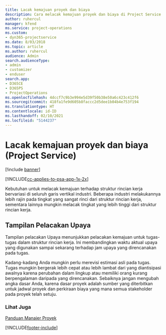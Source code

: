 ```yaml
---
title: Lacak kemajuan proyek dan biaya
description: Cara melacak kemajuan proyek dan biaya di Project Service
author: ruhercul
manager: kfend
ms.service: project-operations
ms.custom:
- dyn365-projectservice
ms.date: 8/03/2018
ms.topic: article
ms.author: ruhercul
audience: Admin
search.audienceType:
- admin
- customizer
- enduser
search.app:
- D365CE
- D365PS
- ProjectOperations
ms.openlocfilehash: 4dccf7c9b3e994e5d39f50b38e50a6c423c412f6
ms.sourcegitcommit: 418fa1fe9d605b8faccc2d5dee1b04b4e753f194
ms.translationtype: HT
ms.contentlocale: id-ID
ms.lasthandoff: 02/10/2021
ms.locfileid: "5144237"
---
```

# <a name="track-project-progress-and-cost-project-service"></a>Lacak kemajuan proyek dan biaya (Project Service)

[!include [banner](../includes/psa-now-project-operations.md)]

[!INCLUDE[cc-applies-to-psa-app-1x-2x](../includes/cc-applies-to-psa-app-1x-2x.md)]

Kebutuhan untuk melacak kemajuan terhadap struktur rincian kerja bervariasi di seluruh garis vertikal industri. Beberapa industri melakukannya lebih rajin pada tingkat yang sangat rinci dari struktur rincian kerja, sementara lainnya mungkin melacak tingkat yang lebih tinggi dari struktur rincian kerja.  
  
## <a name="effort-tracking-view"></a>Tampilan Pelacakan Upaya  
Tampilan pelacakan Upaya menunjukkan pelacakan kemajuan untuk tugas-tugas dalam struktur rincian kerja. Ini membandingkan waktu aktual upaya yang digunakan sampai sekarang terhadap jam upaya yang direncanakan pada tugas.  
  
Kadang-kadang Anda mungkin perlu merevisi estimasi asli pada tugas. Tugas mungkin bergerak lebih cepat atau lebih lambat dari yang diantisipasi awalnya karena perubahan dalam lingkup atau memiliki orang kurang berpengalaman daripada yang direncanakan. Sebaiknya jangan mengubah angka dasar Anda, karena dasar proyek adalah sumber yang diterbitkan untuk jadwal proyek dan perkiraan biaya yang mana semua stakeholder pada proyek telah setuju.  
  
### <a name="see-also"></a>Lihat Juga  
 [Panduan Manajer Proyek](../psa/project-manager-guide.md)


[!INCLUDE[footer-include](../includes/footer-banner.md)]